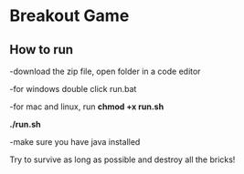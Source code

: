 # Breakout Game

## How to run

-download the zip file, open folder in a code editor

-for windows double click run.bat

-for mac and linux, run <b>chmod +x run.sh

./run.sh </b>

-make sure you have java installed

Try to survive as long as possible and destroy all the bricks!
